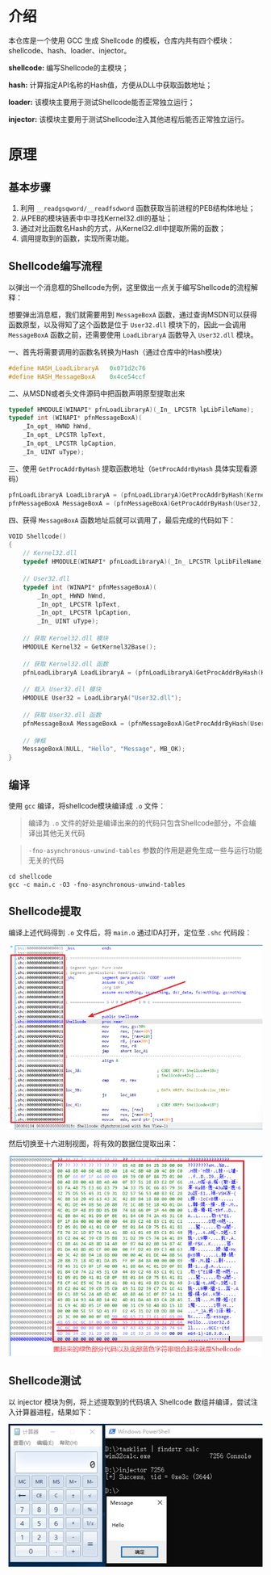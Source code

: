 # 介绍

本仓库是一个使用 GCC 生成 Shellcode 的模板，仓库内共有四个模块：shellcode、hash、loader、injector。

**shellcode:** 编写Shellcode的主模块；

**hash:** 计算指定API名称的Hash值，方便从DLL中获取函数地址；

**loader:** 该模块主要用于测试Shellcode能否正常独立运行；

**injector:** 该模块主要用于测试Shellcode注入其他进程后能否正常独立运行。

# 原理

## 基本步骤

1. 利用 `__readgsqword/__readfsdword` 函数获取当前进程的PEB结构体地址；
2. 从PEB的模块链表中中寻找Kernel32.dll的基址；
3. 通过对比函数名Hash的方式，从Kernel32.dll中提取所需的函数；
4. 调用提取到的函数，实现所需功能。

## Shellcode编写流程

以弹出一个消息框的Shellcode为例，这里做出一点关于编写Shellcode的流程解释：

想要弹出消息框，我们就需要用到 `MessageBoxA` 函数，通过查询MSDN可以获得函数原型，以及得知了这个函数是位于 `User32.dll` 模块下的，因此一会调用 `MessageBoxA` 函数之前，还需要使用 `LoadLibraryA` 函数导入 `User32.dll` 模块。

一、首先将需要调用的函数名转换为Hash（通过仓库中的Hash模块）

```c
#define HASH_LoadLibraryA	0x071d2c76
#define HASH_MessageBoxA	0x4ce54ccf
```

二、从MSDN或者头文件源码中把函数声明原型提取出来

```c
typedef HMODULE(WINAPI* pfnLoadLibraryA)(_In_ LPCSTR lpLibFileName);
typedef int (WINAPI* pfnMessageBoxA)(
    _In_opt_ HWND hWnd,
    _In_opt_ LPCSTR lpText,
    _In_opt_ LPCSTR lpCaption,
    _In_ UINT uType);
```

三、使用 `GetProcAddrByHash` 提取函数地址（`GetProcAddrByHash` 具体实现看源码）

```c
pfnLoadLibraryA LoadLibraryA = (pfnLoadLibraryA)GetProcAddrByHash(Kernel32, HASH_LoadLibraryA);
pfnMessageBoxA MessageBoxA = (pfnMessageBoxA)GetProcAddrByHash(User32, HASH_MessageBoxA);
```

四、获得 `MessageBoxA` 函数地址后就可以调用了，最后完成的代码如下：

```c
VOID Shellcode()
{
    // Kernel32.dll
    typedef HMODULE(WINAPI* pfnLoadLibraryA)(_In_ LPCSTR lpLibFileName);

    // User32.dll
    typedef int (WINAPI* pfnMessageBoxA)(
        _In_opt_ HWND hWnd,
        _In_opt_ LPCSTR lpText,
        _In_opt_ LPCSTR lpCaption,
        _In_ UINT uType);

    // 获取 Kernel32.dll 模块
    HMODULE Kernel32 = GetKernel32Base();

    // 获取 Kernel32.dll 函数
    pfnLoadLibraryA LoadLibraryA = (pfnLoadLibraryA)GetProcAddrByHash(Kernel32, HASH_LoadLibraryA);

    // 载入 User32.dll 模块
    HMODULE User32 = LoadLibraryA("User32.dll");

    // 获取 User32.dll 函数
    pfnMessageBoxA MessageBoxA = (pfnMessageBoxA)GetProcAddrByHash(User32, HASH_MessageBoxA);

    // 弹框
    MessageBoxA(NULL, "Hello", "Message", MB_OK);
}
```

## 编译

使用 `gcc` 编译，将shellcode模块编译成 `.o` 文件：

> 编译为 `.o` 文件的好处是编译出来的的代码只包含Shellcode部分，不会编译出其他无关代码

> `-fno-asynchronous-unwind-tables` 参数的作用是避免生成一些与运行功能无关的代码

```
cd shellcode
gcc -c main.c -O3 -fno-asynchronous-unwind-tables
```

## Shellcode提取

编译上述代码得到 `.o` 文件后，将 `main.o` 通过IDA打开，定位至 `.shc` 代码段：

![Snipaste_2025-04-06_01-50-10.png](assets/Snipaste_2025-04-06_01-50-10.png)

然后切换至十六进制视图，将有效的数据位提取出来：

![Snipaste_2025-04-06_01-53-56.png](assets/Snipaste_2025-04-06_01-53-56.png)

## Shellcode测试

以 injector 模块为例，将上述提取到的代码填入 Shellcode 数组并编译，尝试注入计算器进程，结果如下：

![Snipaste_2025-04-06_02-00-21.png](assets/Snipaste_2025-04-06_02-00-21.png)
